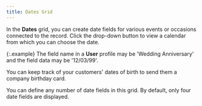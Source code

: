 ```yaml
---
title: Dates Grid
---
```



In the **Dates** grid, you can create  date fields for various events or occasions connected to the record. Click  the drop-down button to view a calendar from which you can choose the  date.


{:.example}
The field name in a **User** profile  may be 'Wedding Anniversary' and the field data may be '12/03/99'.


You can keep track of your customers' dates of birth to send them a  company birthday card.


You can define any number of date fields in this grid. By default, only  four date fields are displayed.
